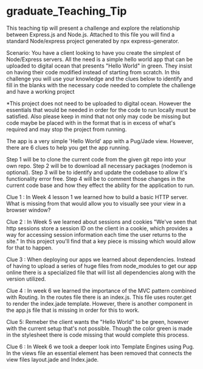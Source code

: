 # graduate_Teaching_Tip

This teaching tip will present a challenge and explore the relationship between Express.js and Node.js. Attached to this file you will find a standard Node/express project generated by npx express-generator. 

Scenario: You have a client looking to have you create the simplest of Node/Express servers. All the need is a simple hello world app that can be uploaded to digital ocean that presents "Hello World" in green. They insist on having their code modified instead of starting from scratch. In this challenge you will use your knowledge and the clues below to identify and fill in the blanks with the necessary code needed to complete the challenge and have a working project

*This project does not need to be uploaded to digital ocean. However the essentials that would be needed in order for the code to run locally must be satisfied. Also please keep in mind that not only may code be missing but code maybe be placed with in the format that is in excess of what's required and may stop the project from running. 


The app is a very simple 'Hello World' app with a Pug/Jade view. However, there are 6 clues to help you get the app running. 

Step 1 will be to clone the current code from the given git repo into your own repo. 
Step 2 will be to download all necessary packages (nodemon is optional). 
Step 3 will be to identify and update the codebase to allow it's functionality error free. 
Step 4 will be to comment those changes in the current code base and how they effect the ability for the application to run. 



Clue 1 : In Week 4 lesson 1 we learned how to build a basic HTTP server. What is missing from that would allow you to visually see your view in a browser window? 

Clue 2 : In Week 5 we learned about sessions and cookies "We've seen that http sessions store a session ID on the client in a cookie, which provides a way for accessing session information each time the user returns to the site." In this project you'll find that a key piece is missing which would allow for that to happen. 

Clue 3 : When deploying our apps we learned about dependencies. Instead of having to upload a series of huge files from node_modules to get our app online there is a specialized file that will list all dependencies along with the version utilized. 

Clue 4 : In week 6 we learned the importance of the MVC pattern combined with Routing. In the routes file there is an index.js. This file uses router.get to render the index.jade template. However, there is another component in the app.js file that is missing in order for this to work. 

Clue 5: Remeber the client wants the "Hello World" to be green, however with the current setup that's not possible. Though the color green is made in the stylesheet there is code missing that would complete this process. 



Clue 6 : In Week 6 we took a deeper look into Template Engines using Pug. In the views file an essential element has been removed that connects the view files layout.jade and Index.jade. 

